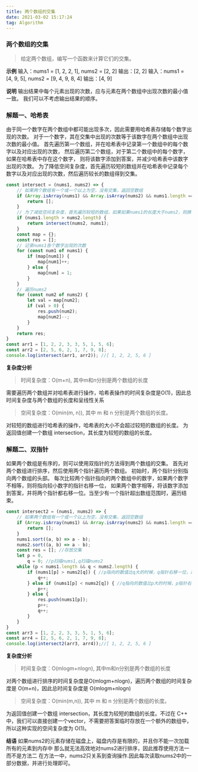 ```yaml
---
title: 两个数组的交集
date: 2021-03-02 15:17:24
tag: Algorithm
---
```


### 两个数组的交集

> 给定两个数组，编写一个函数来计算它们的交集。

**示例**
输入：nums1 = [1, 2, 2, 1], nums2 = [2, 2]
输出：[2, 2]
输入：nums1 = [4, 9, 5], nums2 = [9, 4, 9, 8, 4]
输出：[4, 9]

**说明**
输出结果中每个元素出现的次数，应与元素在两个数组中出现次数的最小值一致。
我们可以不考虑输出结果的顺序。

### 解题一、哈希表

由于同一个数字在两个数组中都可能出现多次，因此需要用哈希表存储每个数字出现的次数。
对于一个数字，其在交集中出现的次数等于该数字在两个数组中出现次数的最小值。
首先遍历第一个数组，并在哈希表中记录第一个数组中的每个数字以及对应出现的次数，
然后遍历第二个数组，对于第二个数组中的每个数字，如果在哈希表中存在这个数字，
则将该数字添加到答案，并减少哈希表中该数字出现的次数。
为了降低空间复杂度，首先遍历较短的数组并在哈希表中记录每个数字以及对应出现的次数，然后遍历较长的数组得到交集。

``` js
const intersect = (nums1, nums2) => {
    // 如果两个数组有一个或一个以上为空，没有交集，返回空数组
    if (Array.isArray(nums1) && Array.isArray(nums2) && nums1.length === 0 || nums2.length === 0) {
        return [];
    }
    // 为了减低空间复杂度，首先遍历较短的数组，如果如果nums1的长度大于nums2，则换一下位置
    if (nums1.length > nums2.length) {
        return intersect(nums2, nums1);
    }
    const map = {};
    const res = [];
    // 记录nums1各个数字出现的次数
    for (const num1 of nums1) {
        if (map[num1]) {
            map[num1]++;
        } else {
            map[num] = 1;
        }
    }
    // 遍历nums2
    for (const num2 of nums2) {
        let val = map[num2];
        if (val > 0) {
            res.push(num2);
            map[num2]--;
        }
    }
    return res;
}
const arr1 = [1, 2, 2, 3, 3, 5, 1, 5, 6];
const arr2 = [2, 5, 6, 2, 1, 7, 9, 8];
console.log(intersect(arr1, arr2)); //[ 1, 2, 2, 5, 6 ]
```

**复杂度分析**

> 时间复杂度：O(m+n), 其中m和n分别是两个数组的长度

需要遍历两个数组并对哈希表进行操作，哈希表操作的时间复杂度是O(1)，因此总时间复杂度与两个数组的长度和呈线性关系

> 空间复杂度：O(min(m, n)), 其中 m 和 n 分别是两个数组的长度。

对较短的数组进行哈希表的操作，哈希表的大小不会超过较短的数组的长度。
为返回值创建一个数组 intersection，其长度为较短的数组的长度。

### 解题二、双指针

如果两个数组是有序的，则可以使用双指针的方法得到两个数组的交集。
首先对两个数组进行排序，然后使用两个指针遍历两个数组。
初始时，两个指针分别指向两个数组的头部。
每次比较两个指针指向的两个数组中的数字，如果两个数字不相等，则将指向较小数字的指针右移一位，
如果两个数字相等，将该数字添加到答案，并将两个指针都右移一位。当至少有一个指针超出数组范围时，遍历结束。

``` js
const intersect2 = (nums1, nums2) => {
    // 如果两个数组有一个或一个以上为空，没有交集，返回空数组
    if (Array.isArray(nums1) && Array.isArray(nums2) && nums1.length === 0 || nums2.length === 0) {
        return [];
    }
    nums1.sort((a, b) => a - b);
    nums2.sort((a, b) => a - b);
    const res = []; //存放交集
    let p = 0,
        q = 0; //p扫描nums1,q扫描nums2
    while (p < nums1.length && q < nums2.length) {
        if (nums1[p] > nums2[q]) { //p指向的数值比q大的时候，q指针右移一位，期待扫描到一样大的数字
            q++;
        } else if (nums1[p] < nums2[q]) { //q指向的数值比p大的时候，p指针右移一位，期待扫描到一样大的数字
            p++;
        } else {
            res.push(nums1[p]);
            p++;
            q++;
        }
    }
}
const arr3 = [1, 2, 2, 3, 3, 5, 1, 5, 6];
const arr4 = [2, 5, 6, 2, 1, 7, 9, 8];
console.log(intersect2(arr3, arr4));//[ 1, 2, 2, 5, 6 ]
```

**复杂度分析**

> 时间复杂度：O(mlogm+nlogn), 其中m和n分别是两个数组的长度

对两个数组进行排序的时间复杂度是O(mlogm+nlogn)，遍历两个数组的时间复杂度是 O(m+n)，因此总时间复杂度是 O(mlogm+nlogn)

> 空间复杂度：O(min(m,n)), 其中 m 和 n 分别是两个数组的长度。

为返回值创建一个数组 intersection，其长度为较短的数组的长度。不过在 C++ 中，我们可以直接创建一个vector，不需要把答案临时存放在一个额外的数组中，所以这种实现的空间复杂度为 O(1)。

**结语**
如果nums2的元素存储在磁盘上，磁盘内存是有限的，并且你不能一次加载所有的元素到内存中
那么就无法高效地对nums2进行排序，因此推荐使用方法一而不是方法二
在方法一中，nums2只关系到查询操作.因此每次读取nums2中的一部分数据，并进行处理即可。

